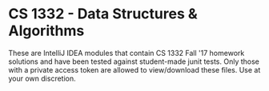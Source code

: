# CS 1332 - Data Structures &amp; Algorithms
These are IntelliJ IDEA modules that contain CS 1332 Fall '17 homework solutions and have
been tested against student-made junit tests. Only those with a private access token are
allowed to view/download these files. Use at your own discretion.
